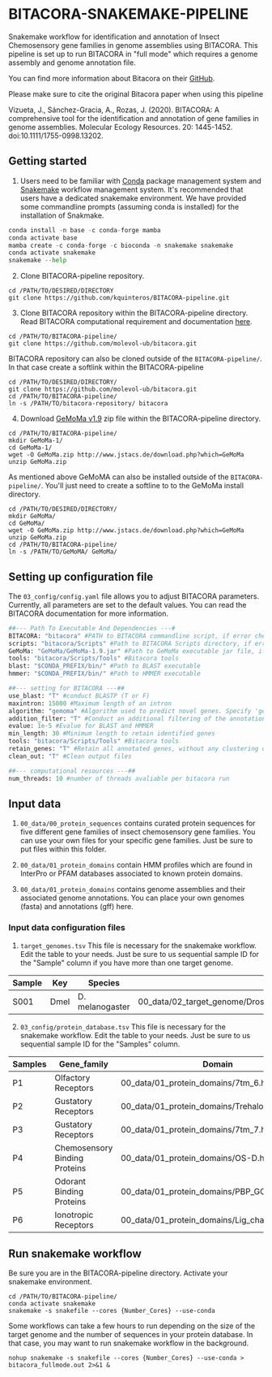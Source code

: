 # BITACORA-SNAKEMAKE-PIPELINE

Snakemake workflow for identification and annotation of Insect Chemosensory gene families in genome assemblies using BITACORA. This pipeline is set up to run BITACORA in "full mode" which requires a genome assembly and genome annotation file. 

You can find more information about Bitacora on their [GitHub](https://github.com/molevol-ub/bitacora).

Please make sure to cite the original Bitacora paper when using this pipeline

Vizueta, J., Sánchez-Gracia, A., Rozas, J. (2020). BITACORA: A comprehensive tool for the identification and annotation of gene families in genome assemblies. Molecular Ecology Resources. 20: 1445-1452. doi:10.1111/1755-0998.13202.

## Getting started
1. Users need to be familiar with [Conda](https://docs.conda.io/en/latest/) package management system and [Snakemake](https://snakemake.readthedocs.io/en/stable/) workflow management system. It's recommended that users have a dedicated snakemake environment. We have provided some commandline prompts (assuming conda is installed) for the installation of Snakmake.
```python 
conda install -n base -c conda-forge mamba
conda activate base
mamba create -c conda-forge -c bioconda -n snakemake snakemake
conda activate snakemake
snakemake --help
```
2. Clone BITACORA-pipeline repository. 
```
cd /PATH/TO/DESIRED/DIRECTORY
git clone https://github.com/kquinteros/BITACORA-pipeline.git
```
3. Clone BITACORA repository within the BITACORA-pipeline directory. Read BITACORA computational requirement and documentation [here](https://github.com/molevol-ub/bitacora). 
```
cd /PATH/TO/BITACORA-pipeline/
git clone https://github.com/molevol-ub/bitacora.git
```
   BITACORA repository can also be cloned outside of the ```BITACORA-pipeline/```. In that case create a softlink within the BITACORA-pipeline
```
cd /PATH/TO/DESIRED/DIRECTORY/
git clone https://github.com/molevol-ub/bitacora.git
cd /PATH/TO/BITACORA-pipeline/
ln -s /PATH/TO/bitacora-repository/ bitacora
```
4. Download [GeMoMa v1.9](http://www.jstacs.de/download.php?which=GeMoMa) zip file within the BITACORA-pipeline directory. 

```
cd /PATH/TO/BITACORA-pipeline/
mkdir GeMoMa-1/
cd GeMoMa-1/
wget -O GeMoMa.zip http://www.jstacs.de/download.php?which=GeMoMa
unzip GeMoMa.zip
```
   As mentioned above GeMoMA can also be installed outside of the ```BITACORA-pipeline/```. You'll just need to create a softline to to the GeMoMa install directory. 
```
cd /PATH/TO/DESIRED/DIRECTORY/
mkdir GeMoMa/
cd GeMoMa/
wget -O GeMoMa.zip http://www.jstacs.de/download.php?which=GeMoMa
unzip GeMoMa.zip
cd /PATH/TO/BITACORA-pipeline/
ln -s /PATH/TO/GeMoMA/ GeMoMa/
```   
## Setting up configuration file
The ```03_config/config.yaml``` file allows you to adjust BITACORA parameters. Currently, all parameters are set to the default values. You can read the BITACORA documentation for more information. 

```python
##--- Path To Executable And Dependencies ---#
BITACORA: "bitacora" #PATH to BITACORA commandline script, if error check params for rule "bitacora_full" in 02_rules/bitacora-pipeline.smk
scripts: "bitacora/Scripts" #Path to BITACORA Scripts directory, if error check params for rule "bitacora_full" in 02_rules/bitacora-pipeline.smk
GeMoMa: "GeMoMa/GeMoMa-1.9.jar" #Path to GeMoMa executable jar file, if error check params for rule "bitacora_full" in 02_rules/bitacora-pipeline.smk
tools: "bitacora/Scripts/Tools" #Bitacora tools
blast: "$CONDA_PREFIX/bin/" #Path to BLAST executable
hmmer: "$CONDA_PREFIX/bin/" #Path to HMMER executable

##--- setting for BITACORA ---##
use_blast: "T" #conduct BLASTP (T or F)
maxintron: 15000 #Maximum length of an intron
algorithm: "gemoma" #Algorithm used to predict novel genes. Specify 'gemoma' or 'proximity'
addition_filter: "T" #Conduct an additional filtering of the annotations if True. Specify 'T' or 'F' 
evalue: 1e-5 #Evalue for BLAST and HMMER
min_length: 30 #Minimum length to retain identified genes
tools: "bitacora/Scripts/Tools" #Bitacora tools
retain_genes: "T" #Retain all annotated genes, without any clustering of identical copies
clean_out: "T" #Clean output files

##--- computational resources ---##
num_threads: 10 #number of threads avaliable per bitacora run 
```

## Input data

1. ```00_data/00_protein_sequences``` contains curated protein sequences for five different gene families of insect chemosensory gene families. You can use your own files for your specific gene families. Just be sure to put files within this folder. 

2. ```00_data/01_protein_domains``` contain HMM profiles which are found in InterPro or PFAM databases associated to known protein domains.

3. ```00_data/01_protein_domains``` contains genome assemblies and their associated genome annotations. You can place your own genomes (fasta) and annotations (gff) here. 


### Input data configuration files

1. ```target_genomes.tsv``` This file is necessary for the snakemake workflow. Edit the table to your needs. Just be sure to us sequential sample ID for the "Sample" column if you have more than one target genome. 

| Sample | Key  | Species         | FASTA                                                                       | GFF                                                                                     |
|--------|------|-----------------|-----------------------------------------------------------------------------|-----------------------------------------------------------------------------------------|
| S001   | Dmel | D. melanogaster | 00_data/02_target_genome/Drosophila_melanogaster.BDGP6.dna.chromosome.2R.fa | 00_data/02_target_genome/rosophila_melanogaster.BDGP6.95.chromosome.2R.reformatted.gff3 |

2. ```03_config/protein_database.tsv``` This file is necessary for the snakemake workflow. Edit the table to your needs. Just be sure to us sequential sample ID for the "Samples" column. 

| Samples | Gene_family                   | Domain                                  | Sequences                                 |
|---------|-------------------------------|-----------------------------------------|-------------------------------------------|
| P1      | Olfactory Receptors           | 00_data/01_protein_domains/7tm_6.hmm    | 00_data/00_protein_sequences/OR_db.fasta  |
| P2      | Gustatory Receptors           | 00_data/01_protein_domains/Trehalose_recp.hmm    | 00_data/00_protein_sequences/GR_tre_db.fasta  |
| P3      | Gustatory Receptors           | 00_data/01_protein_domains/7tm_7.hmm    | 00_data/00_protein_sequences/GR_7tm7_db.fasta  |
| P4      | Chemosensory Binding Proteins | 00_data/01_protein_domains/OS-D.hmm     | 00_data/00_protein_sequences/CSP_db.fasta |
| P5      | Odorant Binding Proteins      | 00_data/01_protein_domains/PBP_GOBP.hmm | 00_data/00_protein_sequences/OBP_db.fasta |
| P6      | Ionotropic Receptors          | 00_data/01_protein_domains/Lig_chan.hmm | 00_data/00_protein_sequences/IR_db.fasta  |

## Run snakemake workflow

Be sure you are in the BITACORA-pipeline directory. Activate your snakemake environment. 

```
cd /PATH/TO/BITACORA-pipeline/
conda activate snakemake 
snakemake -s snakefile --cores {Number_Cores} --use-conda 
```
Some workflows can take a few hours to run depending on the size of the  target genome and the number of sequences in your protein database. In that case, you may want to run snakemake workflow in the background. 

```
nohup snakemake -s snakefile --cores {Number_Cores} --use-conda > bitacora_fullmode.out 2>&1 &
```
